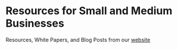 # Resources for Small and Medium Businesses
Resources, White Papers, and Blog Posts from our [website](https://shadow-lake-partners.github.io/)



